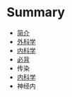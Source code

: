 # Summary

* [简介](README.md)
* [外科学](chapter1.md)
* [内科学](内科学.md)
* [必背](必背.md)
* 传染
* [内科学](内科学.md)
* 神经内

